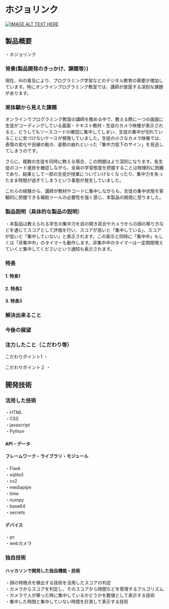 # ホジョリンク

[![IMAGE ALT TEXT HERE](https://jphacks.com/wp-content/uploads/2025/05/JPHACKS2025_ogp.jpg)](https://www.youtube.com/watch?v=lA9EluZugD8)

## 製品概要
・ホジョリンク

### 背景(製品開発のきっかけ、課題等）)
現在、AIの普及により、プログラミング学習などのデジタル教育の需要が増加しています。特にオンラインプログラミング教室では、講師が直面する深刻な課題があります。​
### 実体験から見えた課題
オンラインでプログラミング教室の講師を務める中で、教える際に一つの画面に生徒がコーディングしている画面・テキスト教材・生徒のカメラ映像が表示されると、どうしてもソースコードの確認に集中してしまい、生徒の集中が切れていることに気づけないケースが頻発していました。生徒の小さなカメラ映像では、表情の変化や目線の動き、姿勢の崩れといった「集中力低下のサイン」を見逃してしまうのです。​

さらに、複数の生徒を同時に教える場合、この問題はより深刻になります。各生徒のコード進捗を確認しながら、全員の学習態度を把握することは物理的に困難であり、結果として一部の生徒が授業についていけなくなったり、集中力を失ったまま時間が過ぎてしまうという事態が発生していました。​

これらの経験から、講師が教材やコードに集中しながらも、生徒の集中状態を客観的に把握できる補助ツールの必要性を強く感じ、本製品の開発に至りました。

### 製品説明（具体的な製品の説明）
・本製品は教えられる学生の集中力を目の開き具合やカメラからの顔の移り方などを通じてスコアとして評価を行い、スコアが高いと「集中している」、スコアが低いと「集中していない」と表示されます。この表示と同時に「集中中」もしくは「非集中中」のタイマーも動作します。非集中中のタイマーは一定期間増えていくと集中してくださいという通知も表示されます。

### 特長
#### 1. 特長1
#### 2. 特長2
#### 3. 特長3

### 解決出来ること
### 今後の展望
### 注力したこと（こだわり等）
こだわりポイント1
・

こだわりポイント２
・

## 開発技術

### 活用した技術
・HTML  
・CSS  
・javascript  
・Python  

#### API・データ

#### フレームワーク・ライブラリ・モジュール
・Flask  
・sqlite3  
・cv2  
・mediapipe  
・time  
・numpy  
・base64  
・secrets  

#### デバイス
・pc  
・webカメラ  

### 独自技術
#### ハッカソンで開発した独自機能・技術
・顔の特徴点を検出する技術を活用したスコアの判定  
・カメラからスコアを判定し、そのスコアから時間などを管理するアルゴリズム  
・カメラで人が移った時に集中しているかどうかを数値として表示する技術  
・集中した時間と集中していない時間を計測して表示する技術  
